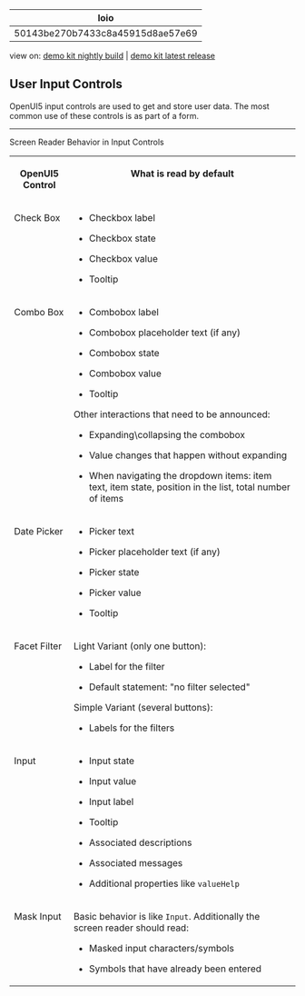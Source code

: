<!-- loio50143be270b7433c8a45915d8ae57e69 -->

| loio |
| -----|
| 50143be270b7433c8a45915d8ae57e69 |

<div id="loio">

view on: [demo kit nightly build](https://openui5nightly.hana.ondemand.com/#/topic/50143be270b7433c8a45915d8ae57e69) | [demo kit latest release](https://openui5.hana.ondemand.com/#/topic/50143be270b7433c8a45915d8ae57e69)</div>

## User Input Controls

OpenUI5 input controls are used to get and store user data. The most common use of these controls is as part of a form.

***

<a name="loio50143be270b7433c8a45915d8ae57e69__table_mv5_wrs_xw"/>Screen Reader Behavior in Input Controls


<table>
<tr>
<th valign="top">

 OpenUI5 Control



</th>
<th valign="top">

What is read by default



</th>
</tr>
<tr>
<td valign="top">

Check Box



</td>
<td valign="top">

-   Checkbox label

-   Checkbox state

-   Checkbox value

-   Tooltip




</td>
</tr>
<tr>
<td valign="top">

Combo Box



</td>
<td valign="top">

-   Combobox label

-   Combobox placeholder text \(if any\)

-   Combobox state

-   Combobox value

-   Tooltip


Other interactions that need to be announced:

-   Expanding\\collapsing the combobox

-   Value changes that happen without expanding

-   When navigating the dropdown items: item text, item state, position in the list, total number of items




</td>
</tr>
<tr>
<td valign="top">

Date Picker



</td>
<td valign="top">

-   Picker text

-   Picker placeholder text \(if any\)

-   Picker state

-   Picker value

-   Tooltip




</td>
</tr>
<tr>
<td valign="top">

Facet Filter



</td>
<td valign="top">

Light Variant \(only one button\):

-   Label for the filter

-   Default statement: "no filter selected"


Simple Variant \(several buttons\):

-   Labels for the filters




</td>
</tr>
<tr>
<td valign="top">

Input



</td>
<td valign="top">

-   Input state

-   Input value

-   Input label

-   Tooltip

-   Associated descriptions

-   Associated messages

-   Additional properties like `valueHelp`




</td>
</tr>
<tr>
<td valign="top">

Mask Input



</td>
<td valign="top">

Basic behavior is like `Input`. Additionally the screen reader should read:

-   Masked input characters/symbols

-   Symbols that have already been entered




</td>
</tr>
</table>

